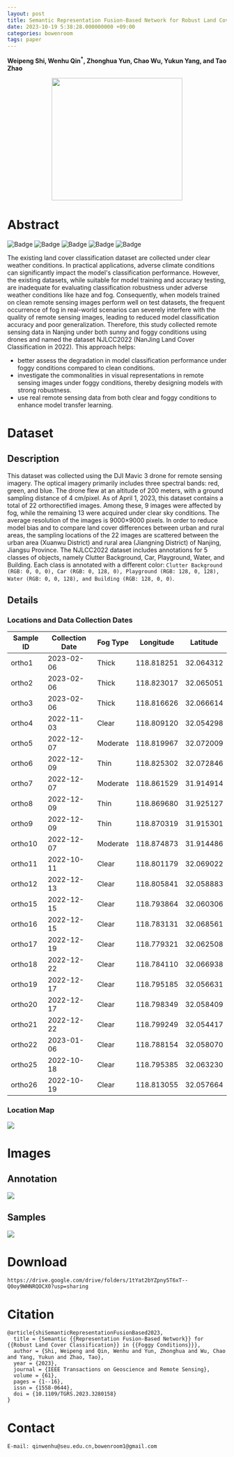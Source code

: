 ```yaml
---
layout: post
title: Semantic Representation Fusion-Based Network for Robust Land Cover Classification in Foggy Conditions
date: 2023-10-19 5:38:28.000000000 +09:00
categories: bowenroom
tags: paper
---
```

**Weipeng Shi, Wenhu Qin<sup>*</sup>, Zhonghua Yun, Chao Wu, Yukun Yang, and Tao Zhao**
<div style="text-align:center;">
  <img src="https://s2.loli.net/2023/11/11/N5XiEebTSd4YM7a.png" width="300" height="280" style="display: inline-block; vertical-align: middle;">
</div>


# Abstract
<p>
<img src="https://img.shields.io/badge/NJLCC2022-passing-brightgreen" alt="Badge" /> <img src="https://img.shields.io/badge/Latest_Date-20230228-violet" alt="Badge" /> <img src="https://img.shields.io/badge/Progress-40%25-blue" alt="Badge" /> <img src="https://img.shields.io/github/license/open-mmlab/mmsegmentation.svg" alt="Badge" /> <img src="https://isitmaintained.com/badge/open/open-mmlab/mmsegmentation.svg" alt="Badge" />
</p>

The existing land cover classification dataset are collected under clear weather conditions. In practical applications, adverse climate conditions can significantly impact the model's classification performance. However, the existing datasets, while suitable for model training and accuracy testing, are inadequate for evaluating classification robustness under adverse weather conditions like haze and fog. Consequently, when models trained on clean remote sensing images perform well on test datasets, the frequent occurrence of fog in real-world scenarios can severely interfere with the quality of remote sensing images, leading to reduced model classification accuracy and poor generalization. Therefore, this study collected remote sensing data in Nanjing under both sunny and foggy conditions using drones and named the dataset NJLCC2022 (NanJing Land Cover Classification in 2022). This approach helps: 
-  better assess the degradation in model classification performance under foggy conditions compared to clean conditions.
- investigate the commonalities in visual representations in remote sensing images under foggy conditions, thereby designing models with strong robustness.
- use real remote sensing data from both clear and foggy conditions to enhance model transfer learning.

# Dataset 
## Description
This dataset was collected using the DJI Mavic 3 drone for remote sensing imagery. The optical imagery primarily includes three spectral bands: red, green, and blue. The drone flew at an altitude of 200 meters, with a ground sampling distance of 4 cm/pixel. As of April 1, 2023, this dataset contains a total of 22 orthorectified images. Among these, 9 images were affected by fog, while the remaining 13 were acquired under clear sky conditions. The average resolution of the images is 9000×9000 pixels. In order to reduce model bias and to compare land cover differences between urban and rural areas, the sampling locations of the 22 images are scattered between the urban area (Xuanwu District) and rural area (Jiangning District) of Nanjing, Jiangsu Province. The NJLCC2022 dataset includes annotations for 5 classes of objects, namely Clutter Background, Car, Playground, Water, and Building. Each class is annotated with a different color: `Clutter Background (RGB: 0, 0, 0), Car (RGB: 0, 128, 0), Playground (RGB: 128, 0, 128), Water (RGB: 0, 0, 128), and Building (RGB: 128, 0, 0)`.
## Details
### Locations and Data Collection Dates

| Sample ID | Collection Date | Fog Type | Longitude | Latitude |
|-----------|-----------------|----------|-----------|----------|
| ortho1    | 2023-02-06      | Thick     | 118.818251| 32.064312|
| ortho2    | 2023-02-06      | Thick     | 118.823017| 32.065051|
| ortho3    | 2023-02-06      | Thick     | 118.816626| 32.066614|
| ortho4    | 2022-11-03      | Clear     | 118.809120| 32.054298|
| ortho5    | 2022-12-07      | Moderate  | 118.819967| 32.072009|
| ortho6    | 2022-12-09      | Thin      | 118.825302| 32.072846|
| ortho7    | 2022-12-07      | Moderate  | 118.861529| 31.914914|
| ortho8    | 2022-12-09      | Thin      | 118.869680| 31.925127|
| ortho9    | 2022-12-09      | Thin     | 118.870319| 31.915301|
| ortho10   | 2022-12-07      | Moderate  | 118.874873| 31.914486|
| ortho11   | 2022-10-11      | Clear | 118.801179| 32.069022|
| ortho12   | 2022-12-13      | Clear | 118.805841| 32.058883|
| ortho15   | 2022-12-15      | Clear | 118.793864| 32.060306|
| ortho16   | 2022-12-15      | Clear | 118.783131| 32.068561|
| ortho17   | 2022-12-19      | Clear | 118.779321| 32.062508|
| ortho18   | 2022-12-22      | Clear | 118.784110| 32.066938|
| ortho19   | 2022-12-17      | Clear | 118.795185| 32.056631|
| ortho20   | 2022-12-17      | Clear | 118.798349| 32.058409|
| ortho21   | 2022-12-22      | Clear | 118.799249| 32.054417|
| ortho22   | 2023-01-06      | Clear | 118.788154| 32.058070|
| ortho25   | 2022-10-18      | Clear | 118.795385| 32.063230|
| ortho26   | 2022-10-19      | Clear | 118.813055| 32.057664|

### Location Map
![](https://s2.loli.net/2023/11/12/CSVOQIgz65kvdmT.png)
# Images
## Annotation
![](https://s2.loli.net/2023/11/12/N3Ons2gcFrqfvEp.png)
## Samples
![](https://s2.loli.net/2023/11/12/tmJ2AlSHzT5nUPv.png)

# Download
```
https://drive.google.com/drive/folders/1tYat2bYZpny5T6xT--Q0oy9WHNRQOCX0?usp=sharing
```
# Citation
```
@article{shiSemanticRepresentationFusionBased2023,
  title = {Semantic {{Representation Fusion-Based Network}} for {{Robust Land Cover Classification}} in {{Foggy Conditions}}},
  author = {Shi, Weipeng and Qin, Wenhu and Yun, Zhonghua and Wu, Chao and Yang, Yukun and Zhao, Tao},
  year = {2023},
  journal = {IEEE Transactions on Geoscience and Remote Sensing},
  volume = {61},
  pages = {1--16},
  issn = {1558-0644},
  doi = {10.1109/TGRS.2023.3280158}
}

```
# Contact
`E-mail: qinwenhu@seu.edu.cn,bowenroom1@gmail.com`


 

 




